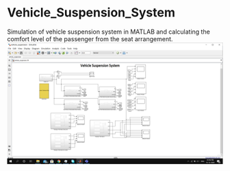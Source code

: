 # Vehicle_Suspension_System
Simulation of vehicle suspension system in MATLAB and calculating the comfort level of the passenger from the seat arrangement.
![photo1](pictures/img1.png)
